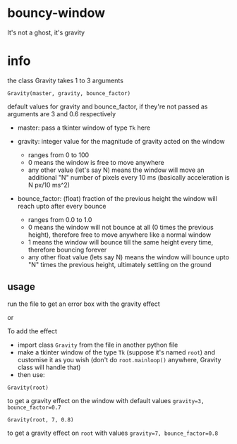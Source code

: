 # bouncy-window
It's not a ghost, it's gravity

# info
the class Gravity takes 1 to 3 arguments
```
Gravity(master, gravity, bounce_factor)
```
default values for gravity and bounce_factor, if they're not passed as arguments are 3 and 0.6 respectively

- master: pass a tkinter window of type `Tk` here

- gravity: integer value for the magnitude of gravity acted on the window 
  - ranges from 0 to 100
  - 0 means the window is free to move anywhere
  - any other value (let's say N) means the window will move an additional "N" number of pixels every 10 ms (basically acceleration is N px/10 ms^2)

- bounce_factor: (float) fraction of the previous height the window will reach upto after every bounce
  - ranges from 0.0 to 1.0
  - 0 means the window will not bounce at all (0 times the previous height), therefore free to move anywhere like a normal window
  - 1 means the window will bounce till the same height every time, therefore bouncing forever
  - any other float value (lets say N) means the window will bounce upto "N" times the previous height, ultimately settling on the ground

## usage
run the file to get an error box with the gravity effect

or

To add the effect

- import class `Gravity` from the file in another python file 
- make a tkinter window of the type `Tk` (suppose it's named `root`) and customise it as you wish (don't do `root.mainloop()` anywhere, Gravity class will handle that)
- then use:
```
Gravity(root)
```
to get a gravity effect on the window with default values `gravity=3, bounce_factor=0.7`

```
Gravity(root, 7, 0.8)
```
to get a gravity effect on `root` with values `gravity=7, bounce_factor=0.8`
